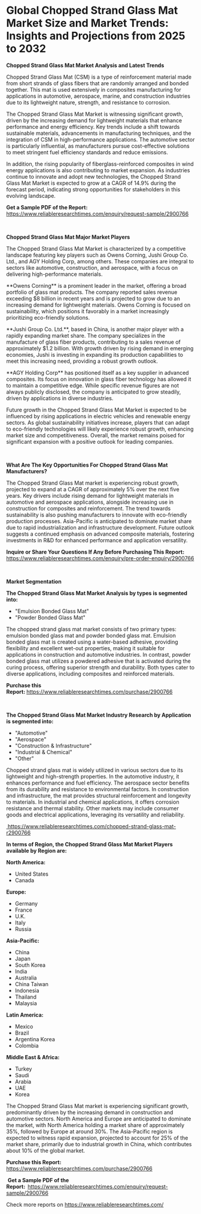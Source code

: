 <p><h1>Global Chopped Strand Glass Mat Market Size and Market Trends: Insights and Projections from 2025 to 2032</h1></p><p><strong>Chopped Strand Glass Mat Market Analysis and Latest Trends</strong></p>
<p><p>Chopped Strand Glass Mat (CSM) is a type of reinforcement material made from short strands of glass fibers that are randomly arranged and bonded together. This mat is used extensively in composites manufacturing for applications in automotive, aerospace, marine, and construction industries due to its lightweight nature, strength, and resistance to corrosion.</p><p>The Chopped Strand Glass Mat Market is witnessing significant growth, driven by the increasing demand for lightweight materials that enhance performance and energy efficiency. Key trends include a shift towards sustainable materials, advancements in manufacturing techniques, and the integration of CSM in high-performance applications. The automotive sector is particularly influential, as manufacturers pursue cost-effective solutions to meet stringent fuel efficiency standards and reduce emissions.</p><p>In addition, the rising popularity of fiberglass-reinforced composites in wind energy applications is also contributing to market expansion. As industries continue to innovate and adopt new technologies, the Chopped Strand Glass Mat Market is expected to grow at a CAGR of 14.9% during the forecast period, indicating strong opportunities for stakeholders in this evolving landscape.</p></p>
<p><strong>Get a Sample PDF of the Report:&nbsp;</strong> <a href="https://www.reliableresearchtimes.com/enquiry/request-sample/2900766?utm_campaign=2644&utm_medium=2&utm_source=Github&utm_content=ia&utm_term=16032025&utm_id=chopped-strand-glass-mat">https://www.reliableresearchtimes.com/enquiry/request-sample/2900766</a></p>
<p>&nbsp;</p>
<p><strong>Chopped Strand Glass Mat Major Market Players</strong></p>
<p><p>The Chopped Strand Glass Mat Market is characterized by a competitive landscape featuring key players such as Owens Corning, Jushi Group Co. Ltd., and AGY Holding Corp, among others. These companies are integral to sectors like automotive, construction, and aerospace, with a focus on delivering high-performance materials.</p><p>**Owens Corning** is a prominent leader in the market, offering a broad portfolio of glass mat products. The company reported sales revenue exceeding $8 billion in recent years and is projected to grow due to an increasing demand for lightweight materials. Owens Corning is focused on sustainability, which positions it favorably in a market increasingly prioritizing eco-friendly solutions.</p><p>**Jushi Group Co. Ltd.**, based in China, is another major player with a rapidly expanding market share. The company specializes in the manufacture of glass fiber products, contributing to a sales revenue of approximately $1.2 billion. With growth driven by rising demand in emerging economies, Jushi is investing in expanding its production capabilities to meet this increasing need, providing a robust growth outlook.</p><p>**AGY Holding Corp** has positioned itself as a key supplier in advanced composites. Its focus on innovation in glass fiber technology has allowed it to maintain a competitive edge. While specific revenue figures are not always publicly disclosed, the company is anticipated to grow steadily, driven by applications in diverse industries.</p><p>Future growth in the Chopped Strand Glass Mat Market is expected to be influenced by rising applications in electric vehicles and renewable energy sectors. As global sustainability initiatives increase, players that can adapt to eco-friendly technologies will likely experience robust growth, enhancing market size and competitiveness. Overall, the market remains poised for significant expansion with a positive outlook for leading companies.</p></p>
<p>&nbsp;</p>
<p><strong>What Are The Key Opportunities For Chopped Strand Glass Mat Manufacturers?</strong></p>
<p><p>The Chopped Strand Glass Mat market is experiencing robust growth, projected to expand at a CAGR of approximately 5% over the next five years. Key drivers include rising demand for lightweight materials in automotive and aerospace applications, alongside increasing use in construction for composites and reinforcement. The trend towards sustainability is also pushing manufacturers to innovate with eco-friendly production processes. Asia-Pacific is anticipated to dominate market share due to rapid industrialization and infrastructure development. Future outlook suggests a continued emphasis on advanced composite materials, fostering investments in R&D for enhanced performance and application versatility.</p></p>
<p><strong>Inquire or Share Your Questions If Any Before Purchasing This Report:</strong> <a href="https://www.reliableresearchtimes.com/enquiry/pre-order-enquiry/2900766?utm_campaign=2644&utm_medium=2&utm_source=Github&utm_content=ia&utm_term=16032025&utm_id=chopped-strand-glass-mat">https://www.reliableresearchtimes.com/enquiry/pre-order-enquiry/2900766</a></p>
<p>&nbsp;</p>
<p><strong>Market Segmentation</strong></p>
<p><strong>The Chopped Strand Glass Mat Market Analysis by types is segmented into:</strong></p>
<p><ul><li>"Emulsion Bonded Glass Mat"</li><li>"Powder Bonded Glass Mat"</li></ul></p>
<p><p>The chopped strand glass mat market consists of two primary types: emulsion bonded glass mat and powder bonded glass mat. Emulsion bonded glass mat is created using a water-based adhesive, providing flexibility and excellent wet-out properties, making it suitable for applications in construction and automotive industries. In contrast, powder bonded glass mat utilizes a powdered adhesive that is activated during the curing process, offering superior strength and durability. Both types cater to diverse applications, including composites and reinforced materials.</p></p>
<p><strong>Purchase this Report:&nbsp;</strong><a href="https://www.reliableresearchtimes.com/purchase/2900766?utm_campaign=2644&utm_medium=2&utm_source=Github&utm_content=ia&utm_term=16032025&utm_id=chopped-strand-glass-mat">https://www.reliableresearchtimes.com/purchase/2900766</a></p>
<p>&nbsp;</p>
<p><strong>The Chopped Strand Glass Mat Market Industry Research by Application is segmented into:</strong></p>
<p><ul><li>"Automotive"</li><li>"Aerospace"</li><li>"Construction & Infrastructure"</li><li>"Industrial & Chemical"</li><li>"Other"</li></ul></p>
<p><p>Chopped strand glass mat is widely utilized in various sectors due to its lightweight and high-strength properties. In the automotive industry, it enhances performance and fuel efficiency. The aerospace sector benefits from its durability and resistance to environmental factors. In construction and infrastructure, the mat provides structural reinforcement and longevity to materials. In industrial and chemical applications, it offers corrosion resistance and thermal stability. Other markets may include consumer goods and electrical applications, leveraging its versatility and reliability.</p></p>
<p><a href="https://www.reliableresearchtimes.com/chopped-strand-glass-mat-r2900766?utm_campaign=2644&utm_medium=2&utm_source=Github&utm_content=ia&utm_term=16032025&utm_id=chopped-strand-glass-mat">&nbsp;https://www.reliableresearchtimes.com/chopped-strand-glass-mat-r2900766</a></p>
<p><strong>In terms of Region, the Chopped Strand Glass Mat Market Players available by Region are:</strong></p>
<p>
    <p> <strong> North America: </strong>
        <ul>
            <li>United States</li>
            <li>Canada</li>
        </ul>
        </p> 
    <p> <strong> Europe: </strong>
        <ul>
            <li>Germany</li>
            <li>France</li>
            <li>U.K.</li>
            <li>Italy</li>
            <li>Russia</li>
        </ul>
        </p> 
    <p> <strong> Asia-Pacific: </strong>
        <ul>
            <li>China</li>
            <li>Japan</li>
            <li>South Korea</li>
            <li>India</li>
            <li>Australia</li>
            <li>China Taiwan</li>
            <li>Indonesia</li>
            <li>Thailand</li>
            <li>Malaysia</li>
        </ul>
        </p> 
    <p> <strong> Latin America: </strong>
        <ul>
            <li>Mexico</li>
            <li>Brazil</li>
            <li>Argentina Korea</li>
            <li>Colombia</li>
        </ul>
        </p> 
    <p> <strong> Middle East & Africa: </strong>
        <ul>
            <li>Turkey</li>
            <li>Saudi</li>
            <li>Arabia</li>
            <li>UAE</li>
            <li>Korea</li>
        </ul>
    </p>
    </p>
<p><p>The Chopped Strand Glass Mat market is experiencing significant growth, predominantly driven by the increasing demand in construction and automotive sectors. North America and Europe are anticipated to dominate the market, with North America holding a market share of approximately 35%, followed by Europe at around 30%. The Asia-Pacific region is expected to witness rapid expansion, projected to account for 25% of the market share, primarily due to industrial growth in China, which contributes about 10% of the global market.</p></p>
<p><strong>Purchase this Report: </strong><a href="https://www.reliableresearchtimes.com/purchase/2900766?utm_campaign=2644&utm_medium=2&utm_source=Github&utm_content=ia&utm_term=16032025&utm_id=chopped-strand-glass-mat">https://www.reliableresearchtimes.com/purchase/2900766</a></p>
<p>&nbsp;<strong>Get a Sample PDF of the Report:&nbsp;&nbsp;</strong><a href="https://www.reliableresearchtimes.com/enquiry/request-sample/2900766?utm_campaign=2644&utm_medium=2&utm_source=Github&utm_content=ia&utm_term=16032025&utm_id=chopped-strand-glass-mat">https://www.reliableresearchtimes.com/enquiry/request-sample/2900766</a></p>
<p><strong></strong></p>
<p>Check more reports on <a href="https://www.reliableresearchtimes.com/?utm_campaign=2644&utm_medium=2&utm_source=Github&utm_content=ia&utm_term=16032025&utm_id=chopped-strand-glass-mat">https://www.reliableresearchtimes.com/</a></p>